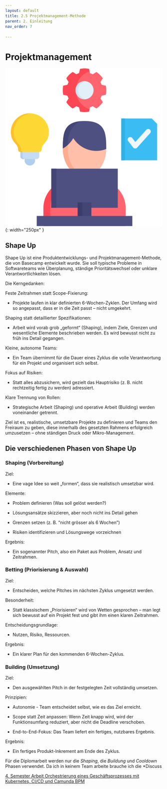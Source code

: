 ```yaml
---
layout: default
title: 2.5 Projektmanagement-Methode
parent: 2. Einleitung
nav_order: 7

---
```


# Projektmanagement

![Idea](../ressources/bilder/task-management.png){: width="250px" }

## Shape Up

Shape Up ist eine Produktentwicklungs- und Projektmanagement-Methode, die von Basecamp entwickelt wurde. Sie soll typische Probleme in Softwareteams wie Überplanung, ständige Prioritätswechsel oder unklare Verantwortlichkeiten lösen.

Die Kerngedanken:

Feste Zeitrahmen statt Scope-Fixierung:
- Projekte laufen in klar definierten 6-Wochen-Zyklen. Der Umfang wird so angepasst, dass er in die Zeit passt – nicht umgekehrt.

Shaping statt detaillierter Spezifikationen:
- Arbeit wird vorab grob „geformt“ (Shaping), indem Ziele, Grenzen und wesentliche Elemente beschrieben werden. Es wird bewusst nicht zu früh ins Detail gegangen.

Kleine, autonome Teams:
- Ein Team übernimmt für die Dauer eines Zyklus die volle Verantwortung für ein Projekt und organisiert sich selbst.

Fokus auf Risiken:
- Statt alles abzusichern, wird gezielt das Hauptrisiko (z. B. nicht rechtzeitig fertig zu werden) adressiert.

Klare Trennung von Rollen:
- Strategische Arbeit (Shaping) und operative Arbeit (Building) werden voneinander getrennt.

Ziel ist es, realistische, umsetzbare Projekte zu definieren und Teams den Freiraum zu geben, diese innerhalb des gesetzten Rahmens erfolgreich umzusetzen – ohne ständigen Druck oder Mikro-Management.

## Die verschiedenen Phasen von Shape Up

 ### Shaping (Vorbereitung)

Ziel: 
- Eine vage Idee so weit „formen“, dass sie realistisch umsetzbar wird.

Elemente:

- Problem definieren (Was soll gelöst werden?)

- Lösungsansätze skizzieren, aber noch nicht ins Detail gehen

- Grenzen setzen (z. B. “nicht grösser als 6 Wochen”)

- Risiken identifizieren und Lösungswege vorzeichnen

Ergebnis: 
- Ein sogenannter Pitch, also ein Paket aus Problem, Ansatz und Zeitrahmen.

### Betting (Priorisierung & Auswahl)

Ziel: 
- Entscheiden, welche Pitches im nächsten Zyklus umgesetzt werden.

Besonderheit: 
- Statt klassischem „Priorisieren“ wird von Wetten gesprochen – man legt sich bewusst auf ein Projekt fest und gibt ihm einen klaren Zeitrahmen.

Entscheidungsgrundlage: 
- Nutzen, Risiko, Ressourcen.

Ergebnis: 
- Ein klarer Plan für den kommenden 6-Wochen-Zyklus.

### Building (Umsetzung)

Ziel: 
- Den ausgewählten Pitch in der festgelegten Zeit vollständig umsetzen.

Prinzipien:

- Autonomie - Team entscheidet selbst, wie es das Ziel erreicht.

- Scope statt Zeit anpassen: Wenn Zeit knapp wird, wird der Funktionsumfang reduziert, aber nicht die Deadline verschoben.

- End-to-End-Fokus: Das Team liefert ein fertiges, nutzbares Ergebnis.

Ergebnis: 
- Ein fertiges Produkt-Inkrement am Ende des Zyklus.

Für die Diplomarbeit werden nur die *Shaping*, die *Buildung* und *Cooldown* Phasen verwendet. Da ich in keinem Team arbeite brauche ich die *Discuss

[4. Semester Arbeit Orchestrierung eines Geschäftsprozesses mit Kubernetes, CI/CD und Camunda BPM](https://github.com/users/Bazzako/projects/6/views/2)

